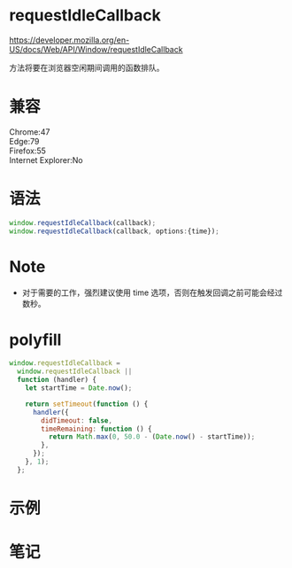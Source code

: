 # requestIdleCallback

https://developer.mozilla.org/en-US/docs/Web/API/Window/requestIdleCallback

方法将要在浏览器空闲期间调用的函数排队。

# 兼容

Chrome:47  
Edge:79  
Firefox:55  
Internet Explorer:No

# 语法

```js
window.requestIdleCallback(callback);
window.requestIdleCallback(callback, options:{time});
```

# Note

- 对于需要的工作，强烈建议使用 time 选项，否则在触发回调之前可能会经过数秒。

# polyfill

```js
window.requestIdleCallback =
  window.requestIdleCallback ||
  function (handler) {
    let startTime = Date.now();

    return setTimeout(function () {
      handler({
        didTimeout: false,
        timeRemaining: function () {
          return Math.max(0, 50.0 - (Date.now() - startTime));
        },
      });
    }, 1);
  };
```

# 示例

# 笔记
